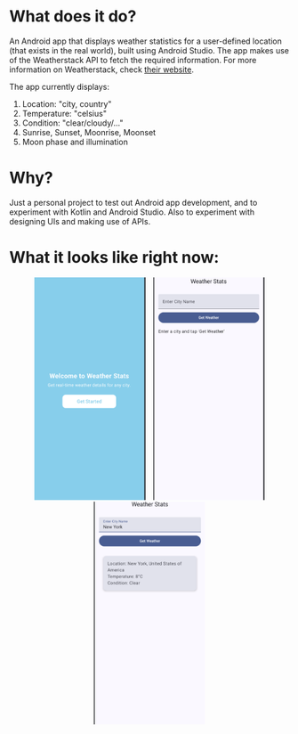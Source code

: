 <h1>What does it do?</h1>
An Android app that displays weather statistics for a user-defined location (that exists in the real world), built using Android Studio. The app makes use of the Weatherstack API to fetch the required information. For more information on Weatherstack, check <a href="https://weatherstack.com/" target="_blank">their website</a>.
<p>The app currently displays:</p>
<ol>
    <li>Location: "city, country"</li>
    <li>Temperature: "celsius"</li>
    <li>Condition: "clear/cloudy/..."</li>
    <li>Sunrise, Sunset, Moonrise, Moonset</li>
    <li>Moon phase and illumination</li>
</ol>

<h1>Why?</h1>
Just a personal project to test out Android app development, and to experiment with Kotlin and Android Studio. Also to experiment with designing UIs and making use of APIs.

<h1>What it looks like right now:</h1>
<div align="center">
    <img src="HomeScreenPage.png" alt="Home Screen" width="200" height="400" style="object-fit: cover; margin-right: 10px">
    <img src="FirstPage.png" alt="First Screen" width="200" height="400" style="object-fit: cover;">
    <img src="SecondPage.png" alt="Second Screen" width="200" height="400" style="object-fit: cover;">
</div>
